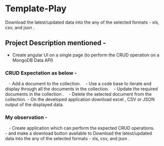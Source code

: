 # Template-Play
Download the latest/updated data into the any of the selected formats - xls, csv, and json .

## Project Description mentioned -
- Create angular UI on a single page (to perform the CRUD operation on a MongoDB Data API)

### CRUD Expectation as below - 
    - Add a document to the collection.
    - Use a code base to iterate and display through all the documents in the collection.
    - Update the required documents in the collection .
    - Delete the selected document from the collection.
    - On the developed application download excel , CSV or JSON output of the displayed data.

### My observation -
    - Create application which can perform the expected CRUD operations.
    - and make a download button available to Download the latest/updated data into the any of the selected formats - xls, csv, and json .